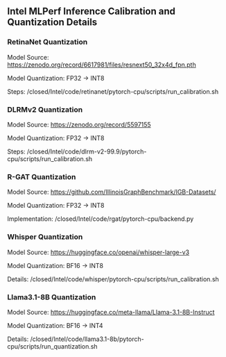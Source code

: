 ## Intel MLPerf Inference Calibration and Quantization Details

### RetinaNet Quantization
Model Source: https://zenodo.org/record/6617981/files/resnext50_32x4d_fpn.pth

Model Quantization: FP32 -> INT8

Steps: /closed/Intel/code/retinanet/pytorch-cpu/scripts/run_calibration.sh

### DLRMv2 Quantization
Model Source: https://zenodo.org/record/5597155

Model Quantization: FP32 -> INT8

Steps: /closed/Intel/code/dlrm-v2-99.9/pytorch-cpu/scripts/run_calibration.sh

### R-GAT Quantization
Model Source: https://github.com/IllinoisGraphBenchmark/IGB-Datasets/

Model Quantization: FP32 -> INT8

Implementation: /closed/Intel/code/rgat/pytorch-cpu/backend.py

### Whisper Quantization
Model Source: https://huggingface.co/openai/whisper-large-v3

Model Quantization: BF16 -> INT8

Details: /closed/Intel/code/whisper/pytorch-cpu/scripts/run_calibration.sh

### Llama3.1-8B Quantization
Model Source: https://huggingface.co/meta-llama/Llama-3.1-8B-Instruct

Model Quantization: BF16 -> INT4

Details: /closed/Intel/code/llama3.1-8b/pytorch-cpu/scripts/run_quantization.sh

